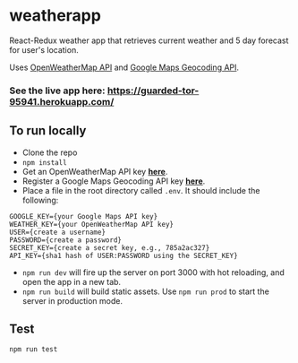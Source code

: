 # weatherapp
React-Redux weather app that retrieves current weather and 5 day forecast for user's location.

Uses [OpenWeatherMap API](https://openweathermap.org/) and [Google Maps Geocoding API](https://developers.google.com/maps/documentation/geocoding/intro).

### See the live app here: https://guarded-tor-95941.herokuapp.com/

## To run locally
- Clone the repo
- `npm install`
- Get an OpenWeatherMap API key **[here](http://openweathermap.org/appid)**.
- Register a Google Maps Geocoding API key **[here](https://developers.google.com/maps/documentation/geocoding/get-api-key#key)**.
- Place a file in the root directory called `.env`. It should include the following:
```
GOOGLE_KEY={your Google Maps API key}
WEATHER_KEY={your OpenWeatherMap API key}
USER={create a username}
PASSWORD={create a password}
SECRET_KEY={create a secret key, e.g., 785a2ac327}
API_KEY={sha1 hash of USER:PASSWORD using the SECRET_KEY}
```
- `npm run dev` will fire up the server on port 3000 with hot reloading, and open the app in a new tab.
- `npm run build` will build static assets. Use `npm run prod` to start the server in production mode.

## Test
`npm run test`
